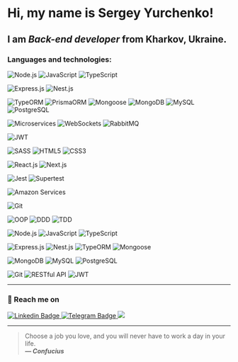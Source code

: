 # Hi, my name is **Sergey Yurchenko**!
## I am *Back-end developer* from Kharkov, Ukraine.


### Languages and technologies:

![Node.js](https://img.shields.io/badge/-Node.js-green)
![JavaScript](https://img.shields.io/badge/-JavaScript-yellow)
![TypeScript](https://img.shields.io/badge/-TypeScript-blue)

![Express.js](https://img.shields.io/badge/-Express.js-lightgrey)
![Nest.js](https://img.shields.io/badge/-Nest.js-red)


![TypeORM](https://img.shields.io/badge/-TypeORM-orange)
![PrismaORM](https://img.shields.io/badge/-PrismaORM-blueviolet)
![Mongoose](https://img.shields.io/badge/-Mongoose-purple)
![MongoDB](https://img.shields.io/badge/-MongoDB-green)
![MySQL](https://img.shields.io/badge/-MySQL-blue)
![PostgreSQL](https://img.shields.io/badge/-PostgreSQL-blue)

![Microservices](https://img.shields.io/badge/-Microservices-brightgreen)
![WebSockets](https://img.shields.io/badge/-WebSockets-blue)
![RabbitMQ](https://img.shields.io/badge/-RabbitMQ-red)

![JWT](https://img.shields.io/badge/-JWT-yellow)

![SASS](https://img.shields.io/badge/-SASS-pink)
![HTML5](https://img.shields.io/badge/-HTML5-orange)
![CSS3](https://img.shields.io/badge/-CSS3-blue)

![React.js](https://img.shields.io/badge/-React.js-blue)
![Next.js](https://img.shields.io/badge/-Next.js-lightgrey)

![Jest](https://img.shields.io/badge/-Jest-brightgreen)
![Supertest](https://img.shields.io/badge/-Supertest-yellowgreen)

![Amazon Services](https://img.shields.io/badge/-Amazon%20Services-orange)

![Git](https://img.shields.io/badge/-Git-orange)

![OOP](https://img.shields.io/badge/-OOP-blue)
![DDD](https://img.shields.io/badge/-DDD-green)
![TDD](https://img.shields.io/badge/-TDD-yellowgreen)
































 ![Node.js](https://img.shields.io/badge/-Node.js-green)
 ![JavaScript](https://img.shields.io/badge/-JavaScript-yellow)
 ![TypeScript](https://img.shields.io/badge/-TypeScript-blue)

 ![Express.js](https://img.shields.io/badge/-Express.js-lightgrey)
 ![Nest.js](https://img.shields.io/badge/-Nest.js-red)
 ![TypeORM](https://img.shields.io/badge/-TypeORM-orange)
 ![Mongoose](https://img.shields.io/badge/-Mongoose-purple)

 ![MongoDB](https://img.shields.io/badge/-MongoDB-green)
 ![MySQL](https://img.shields.io/badge/-MySQL-blue)
 ![PostgreSQL](https://img.shields.io/badge/-PostgreSQL-blue)

 ![Git](https://img.shields.io/badge/-Git-orange)
 ![RESTful API](https://img.shields.io/badge/-RESTful%20API-lightgrey)
 ![JWT](https://img.shields.io/badge/-JWT-yellow)
<!--
### Languages and technologies:
![JavaScript](https://img.shields.io/badge/javascript-%23323330.svg?style=for-the-badge&logo=javascript&logoColor=%23F7DF1E)
![TypeScript](https://img.shields.io/badge/typescript-%23007ACC.svg?style=for-the-badge&logo=typescript&logoColor=white)

![NodeJS](https://img.shields.io/badge/node.js-6DA55F?style=for-the-badge&logo=node.js&logoColor=white)


![Nest.js](https://img.shields.io/badge/Nest.js-Framework-red)
![Badge](https://img.shields.io/badge/Express-Framework-green)


![HTML5](https://img.shields.io/badge/html5-%23E34F26.svg?style=for-the-badge&logo=html5&logoColor=white)
![CSS](https://img.shields.io/badge/-CSS-1572B6?style=for-the-badge&logo=css3)
![SASS](https://img.shields.io/badge/SASS-hotpink.svg?style=for-the-badge&logo=SASS&logoColor=white)
![jQuery](https://img.shields.io/badge/jquery-%230769AD.svg?style=for-the-badge&logo=jquery&logoColor=white)


![React](https://img.shields.io/badge/react-%2320232a.svg?style=for-the-badge&logo=react&logoColor=%2361DAFB)
![Redux](https://img.shields.io/badge/redux-%23593d88.svg?style=for-the-badge&logo=redux&logoColor=white)
![Next JS](https://img.shields.io/badge/Next-black?style=for-the-badge&logo=next.js&logoColor=white)
![NodeJS](https://img.shields.io/badge/node.js-6DA55F?style=for-the-badge&logo=node.js&logoColor=white)
![TypeScript](https://img.shields.io/badge/typescript-%23007ACC.svg?style=for-the-badge&logo=typescript&logoColor=white)

![PHP](https://img.shields.io/badge/php-%23777BB4.svg?style=for-the-badge&logo=php&logoColor=white)
![MySQL](https://img.shields.io/badge/mysql-%2300f.svg?style=for-the-badge&logo=mysql&logoColor=white)


-->
---
### :postbox: Reach me on
<div id = "badges">
<a href="https://www.linkedin.com/in/sergey-yurchenko-02176a221/">
<img src="https://img.shields.io/badge/-LinkedIn-blue?logo=linkedin" alt = "Linkedin Badge"/>
</a>
<a href="https://t.me/SergeyYurch">
<img src="https://img.shields.io/badge/-Telegram-blue?logo=telegram" alt = "Telegram Badge"/>
</a>
<a href="mailto:sergey.yurchenko.art@gmail.com">
<img src="https://img.shields.io/badge/-Gmail-red?logo=gmail" />
</a>
</div>


---

>Choose a job you love, and you will never have to work a day in your life.<br/>
***— Confucius***

<!--
**SergeyYurch/SergeyYurch** is a ✨ _special_ ✨ repository because its `README.md` (this file) appears on your GitHub profile.

Here are some ideas to get you started:

- 🔭 I’m currently working on ...
- 🌱 I’m currently learning ...
- 👯 I’m looking to collaborate on ...
- 🤔 I’m looking for help with ...
- 💬 Ask me about ...
- 📫 How to reach me: ...
- 😄 Pronouns: ...
- ⚡ Fun fact: ...
-->
